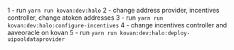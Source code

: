 1 - run `yarn run kovan:dev:halo`
2 - change address provider, incentives controller, change atoken addresses
3 - run `yarn run kovan:dev:halo:configure-incentives`
4 - change incentives controller and aaveoracle on kovan
5 - run `yarn run kovan:dev:halo:deploy-uipooldataprovider`

